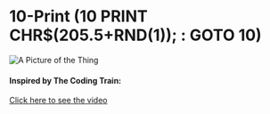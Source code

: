 # 10-Print (10 PRINT CHR$(205.5+RND(1)); : GOTO 10)

![A Picture of the Thing](https://github.com/twalt1/10-Print/blob/master/Traysh.PNG)

#### Inspired by The Coding Train:
[Click here to see the video](https://www.youtube.com/watch?v=bEyTZ5ZZxZs)
